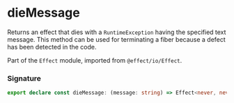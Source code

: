 # dieMessage

Returns an effect that dies with a `RuntimeException` having the specified
text message. This method can be used for terminating a fiber because a
defect has been detected in the code.

Part of the `Effect` module, imported from `@effect/io/Effect`.

### Signature

```typescript
export declare const dieMessage: (message: string) => Effect<never, never, never>
```
